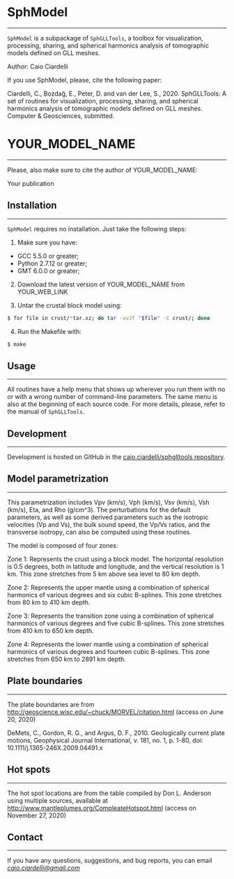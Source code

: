 # SphModel
-----------------------

`SphModel` is a subpackage of `SphGLLTools`, a toolbox for visualization, processing, sharing, and spherical harmonics analysis of tomographic models defined on GLL meshes.

Author: Caio Ciardelli

If you use SphModel, please, cite the following paper:

Ciardelli, C., Bozdağ, E., Peter, D. and van der Lee, S., 2020. SphGLLTools: A set of routines for visualization, processing, sharing, and spherical harmonics analysis of tomographic models defined on GLL meshes. Computer & Geosciences, submitted.

# YOUR_MODEL_NAME
-----------------------

Please, also make sure to cite the author of YOUR_MODEL_NAME:

Your publication

## Installation
-----------------------

`SphModel` requires no installation. Just take the following steps:

1. Make sure you have:

* GCC 5.5.0 or greater;
* Python 2.7.12 or greater;
* GMT 6.0.0 or greater;

2. Download the latest version of YOUR_MODEL_NAME from YOUR_WEB_LINK

3. Untar the crustal block model using:

```sh
$ for file in crust/*tar.xz; do tar -xvJf "$file" -C crust/; done
```

4. Run the Makefile with:

```sh
$ make
```

## Usage
-----------------------

All routines have a help menu that shows up wherever you run them with no or with a wrong number of command-line parameters. The
same menu is also at the beginning of each source code. For more details, please, refer to the manual of `SphGLLTools`.

## Development
-----------------------

Development is hosted on GitHub in the [caio.ciardelli/sphglltools repository](https://github.com/caiociardelli/sphglltools).

## Model parametrization
-----------------------

This parametrization includes Vpv (km/s), Vph (km/s), Vsv (km/s), Vsh (km/s), Eta, and Rho (g/cm^3). The perturbations for the default parameters, as well as some derived parameters such as the isotropic velocities (Vp and Vs), the bulk sound speed, the Vp/Vs ratios, and the transverse isotropy, can also be computed using these routines.

The model is composed of four zones:

Zone 1: Represents the crust using a block model. The horizontal resolution is 0.5 degrees, both in latitude and longitude, and the vertical resolution is 1 km. This zone stretches from 5 km above sea level to 80 km depth.

Zone 2: Represents the upper mantle using a combination of spherical harmonics of various degrees and six cubic B-splines. This zone stretches from 80 km to 410 km depth.

Zone 3: Represents the transition zone using a combination of spherical harmonics of various degrees and five cubic B-splines. This zone stretches from 410 km to 650 km depth.

Zone 4: Represents the lower mantle using a combination of spherical harmonics of various degrees and fourteen cubic B-splines. This zone stretches from 650 km to 2891 km depth.

## Plate boundaries
-----------------------

The plate boundaries are from http://geoscience.wisc.edu/~chuck/MORVEL/citation.html (access on June 20, 2020)

DeMets, C., Gordon, R. G., and Argus, D. F., 2010. Geologically current plate motions, Geophysical Journal International, v. 181, no. 1, p. 1-80, doi: 10.1111/j.1365-246X.2009.04491.x

## Hot spots
-----------------------

The hot spot locations are from the table compiled by Don L. Anderson using multiple sources, available at http://www.mantleplumes.org/CompleateHotspot.html (access on November 27, 2020)

## Contact
-----------------------

If you have any questions, suggestions, and bug reports, you can email *caio.ciardelli@gmail.com*

